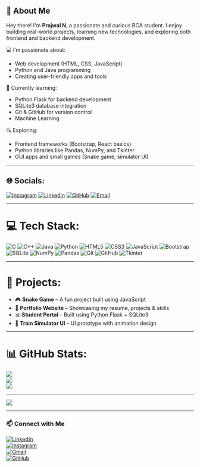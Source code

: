 ## 👋 About Me

Hey there! I'm **Prajwal N**, a passionate and curious BCA student. I enjoy building real-world projects, learning new technologies, and exploring both frontend and backend development.

💻 I’m passionate about:
- Web development (HTML, CSS, JavaScript)
- Python and Java programming
- Creating user-friendly apps and tools

🌱 Currently learning:
- Python Flask for backend development
- SQLite3 database integration
- Git & GitHub for version control
- Machine Learning

🔍 Exploring:
- Frontend frameworks (Bootstrap, React basics)
- Python libraries like Pandas, NumPy, and Tkinter
- GUI apps and small games (Snake game, simulator UI)

---

## 🌐 Socials:
[![Instagram](https://img.shields.io/badge/Instagram-%23E4405F.svg?logo=Instagram&logoColor=white)](https://www.instagram.com/_._ite_me_prajju.__) 
[![LinkedIn](https://img.shields.io/badge/LinkedIn-%230077B5.svg?logo=linkedin&logoColor=white)](https://www.linkedin.com/in/prajwal-n9741) 
[![GitHub](https://img.shields.io/badge/github-%23121011.svg?style=flat&logo=github&logoColor=white)](https://github.com/PrajwalN9741) 
[![Email](https://img.shields.io/badge/Email-D14836?logo=gmail&logoColor=white)](mailto:prajwalrajn9@gmail.com)

---

# 💻 Tech Stack:
![C](https://img.shields.io/badge/c-%2300599C.svg?style=flat&logo=c&logoColor=white) 
![C++](https://img.shields.io/badge/c++-%2300599C.svg?style=flat&logo=c%2B%2B&logoColor=white) 
![Java](https://img.shields.io/badge/java-%23ED8B00.svg?style=flat&logo=java&logoColor=white) 
![Python](https://img.shields.io/badge/python-3670A0?style=flat&logo=python&logoColor=ffdd54) 
![HTML5](https://img.shields.io/badge/html5-%23E34F26.svg?style=flat&logo=html5&logoColor=white) 
![CSS3](https://img.shields.io/badge/css3-%231572B6.svg?style=flat&logo=css3&logoColor=white) 
![JavaScript](https://img.shields.io/badge/javascript-%23F7DF1E.svg?style=flat&logo=javascript&logoColor=black) 
![Bootstrap](https://img.shields.io/badge/bootstrap-%23563D7C.svg?style=flat&logo=bootstrap&logoColor=white)  
![SQLite](https://img.shields.io/badge/sqlite-%2307405e.svg?style=flat&logo=sqlite&logoColor=white) 
![NumPy](https://img.shields.io/badge/numpy-%23013243.svg?style=flat&logo=numpy&logoColor=white) 
![Pandas](https://img.shields.io/badge/pandas-%23150458.svg?style=flat&logo=pandas&logoColor=white) 
![Git](https://img.shields.io/badge/git-%23F05033.svg?style=flat&logo=git&logoColor=white) 
![GitHub](https://img.shields.io/badge/github-%23121011.svg?style=flat&logo=github&logoColor=white) 
![Tkinter](https://img.shields.io/badge/tkinter-%23000000.svg?style=flat&logo=python&logoColor=white)

---

# 🚀 Projects:
- 🎮 **Snake Game** – A fun project built using JavaScript
- 💼 **Portfolio Website** – Showcasing my resume, projects & skills
- 📊 **Student Portal** – Built using Python Flask + SQLite3
- 🚆 **Train Simulator UI** – UI prototype with animation design

---

# 📊 GitHub Stats:
![](https://github-readme-stats.vercel.app/api?username=PrajwalN9741&theme=blueberry&hide_border=false&include_all_commits=true&count_private=true)<br/>
![](https://github-readme-streak-stats.herokuapp.com/?user=PrajwalN9741&theme=blueberry&hide_border=false)<br/>
![](https://github-readme-stats.vercel.app/api/top-langs/?username=PrajwalN9741&theme=blueberry&hide_border=false&layout=compact)

---

[![](https://visitcount.itsvg.in/api?id=PrajwalN9741&icon=0&color=0)](https://visitcount.itsvg.in)

---

### 📫 Connect with Me

[![LinkedIn](https://img.shields.io/badge/LinkedIn-blue?logo=linkedin&style=for-the-badge)](https://www.linkedin.com/in/prajwal-n9741)  
[![Instagram](https://img.shields.io/badge/Instagram-E4405F?logo=instagram&logoColor=white&style=for-the-badge)](https://www.instagram.com/_._ite_me_prajju.__)  
[![Gmail](https://img.shields.io/badge/Gmail-D14836?logo=gmail&logoColor=white&style=for-the-badge)](mailto:prajwalrajn9@gmail.com)  
[![GitHub](https://img.shields.io/badge/GitHub-100000?logo=github&logoColor=white&style=for-the-badge)](https://github.com/PrajwalN9741)
